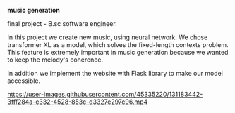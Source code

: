 
**music generation**

final project - B.sc software engineer.

In this project we create new music, using neural network. We chose transformer XL as  a model, which solves the fixed-length contexts problem. 
This feature is extremely important in music generation because we wanted to keep the melody's coherence.

In addition we implement the website with Flask library to make our model accessible.

https://user-images.githubusercontent.com/45335220/131183442-3fff284a-e332-4528-853c-d3327e297c96.mp4





